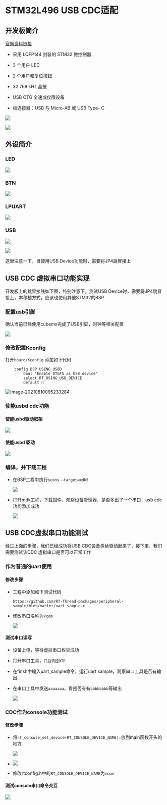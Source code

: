 # STM32L496 USB CDC适配

## 开发板简介

[官网资料链接](https://www.st.com/en/evaluation-tools/nucleo-l496zg.html)

- 采用 LQFP144 封装的 STM32 微控制器
- 3 个用户 LED
- 2 个用户和复位按钮
- 32.768 kHz 晶振

- USB OTG 全速或仅限设备
- 板连接器：USB 与 Micro-AB 或 USB Type- C



![](https://gitee.com/chenyingchun0312/article-images/raw/master/Typora/20210727000141.png)

![](https://gitee.com/chenyingchun0312/article-images/raw/master/Typora/20210727000243.png)



## 外设简介



### LED

![](https://gitee.com/chenyingchun0312/article-images/raw/master/Typora/20210727000450.png)



### BTN

![](https://gitee.com/chenyingchun0312/article-images/raw/master/Typora/20210727000514.png)



### LPUART

![](https://gitee.com/chenyingchun0312/article-images/raw/master/Typora/20210727000548.png)





### USB

![](https://gitee.com/chenyingchun0312/article-images/raw/master/Typora/20210727000818.png)

![](https://gitee.com/chenyingchun0312/article-images/raw/master/Typora/20210727000913.png)



这里注意一下，当使用USB Device功能时，需要将JP4跳冒接上





## USB CDC 虚拟串口功能实现

开发板上的跳冒接线如下图，特别注意下，测试USB Device时，需要将JP4跳冒接上，本移植方式，应该也使用其他STM32的BSP

### 配置usb引脚

确认当前已经使用cubemx完成了USB引脚，时钟等相关配置

![](https://gitee.com/chenyingchun0312/article-images/raw/master/Typora/20210810094821.png)



### 修改配置Kconfig

打开`board/Kconfig` 添加如下代码

```
    config BSP_USING_USBD
        bool "Enable OTGFS as USB device"
        select RT_USING_USB_DEVICE
        default n 
```

![image-20210810095233284](https://gitee.com/chenyingchun0312/article-images/raw/master/Typora/20210810095234.png)

### 使能usbd cdc功能

#### 使能usbd驱动框架

![](https://gitee.com/chenyingchun0312/article-images/raw/master/Typora/20210810095429.png)





#### 使能usbd 驱动

![](https://gitee.com/chenyingchun0312/article-images/raw/master/Typora/20210810095509.png)



### 编译，并下载工程

- 在BSP工程中执行`scons –target=mdk5`

  ![](https://gitee.com/chenyingchun0312/article-images/raw/master/Typora/20210810095847.png)

- 打开mdk工程，下载固件，观察设备管理器，是否多出了一个串口，usb cdc功能添加成功

  ![](https://gitee.com/chenyingchun0312/article-images/raw/master/Typora/20210810100012.png)



## USB CDC虚拟串口功能测试

经过上面的步骤，我们已经成功将USB CDC设备类给驱动起来了，接下来，我们需要测试该CDC 虚拟串口是否可以正常工作



### 作为普通的uart使用

#### 修改步骤

- 工程中添加如下测试代码

  ```
  https://github.com/RT-Thread-packages/peripheral-sample/blob/master/uart_sample.c
  ```

- 修改串口名称为`vcom`

  ![](https://gitee.com/chenyingchun0312/article-images/raw/master/Typora/20210810100923.png)



#### 测试串口读写

- 设备上电，等待虚拟串口枚举成功

- 打开串口工具，`开启流控DTR`

- 在finsh中输入uart_sample命令，运行uart sample，观察串口工具是否有输出

- 在串口工具中发送`aaaaaaa`，看是否有有`bbbbbbbb`等输出

  ![](https://gitee.com/chenyingchun0312/article-images/raw/master/Typora/20210810101504.png)



### CDC作为console功能测试

#### 修改步骤

- 将`rt_console_set_device(RT_CONSOLE_DEVICE_NAME);`放到main函数开头的地方

  ![](https://gitee.com/chenyingchun0312/article-images/raw/master/Typora/20210810102741.png)

- ![](https://gitee.com/chenyingchun0312/article-images/raw/master/Typora/20210810102844.png)



- 修改rtconfig.h中的`RT_CONSOLE_DEVICE_NAME`为`vcom`



#### 测试console串口命令交互

![](https://gitee.com/chenyingchun0312/article-images/raw/master/Typora/20210810103253.png)

